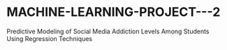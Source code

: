 # MACHINE-LEARNING-PROJECT---2
Predictive Modeling of Social Media Addiction Levels Among Students Using Regression Techniques
